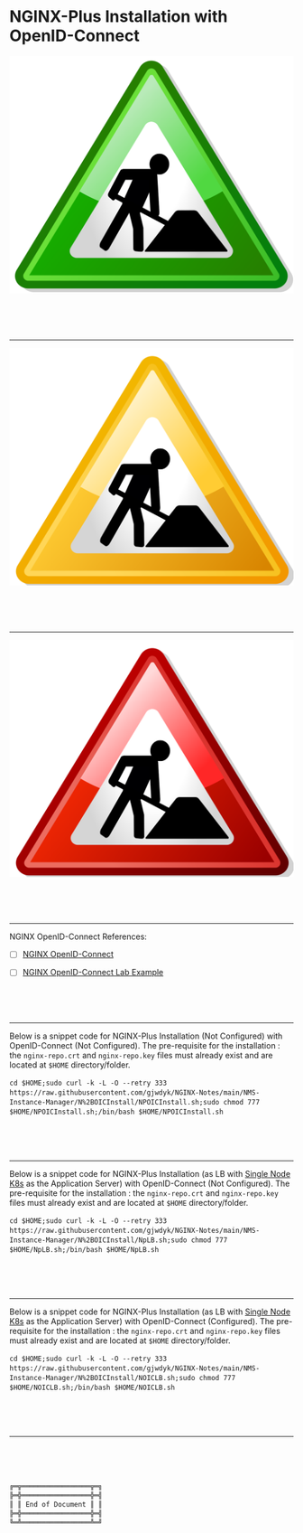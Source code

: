 # NGINX-Plus Installation with OpenID-Connect

![Under Construction Green](../../Image/UnderConstructionGreen.svg)

<br><br><br>

***

![Under Construction Yellow](../../Image/UnderConstructionYellow.svg)

<br><br><br>

***

![Under Construction Red](../../Image/UnderConstructionRed.svg)

<br><br><br>

***

NGINX OpenID-Connect References:
- [ ] [NGINX OpenID-Connect](https://github.com/nginxinc/nginx-openid-connect)
- [ ] [NGINX OpenID-Connect Lab Example](https://clouddocs.f5.com/training/community/nginx/html/class9/class9.html)



<br><br><br>

***

Below is a snippet code for NGINX-Plus Installation (Not Configured) with OpenID-Connect (Not Configured). The pre-requisite for the installation : the `nginx-repo.crt` and `nginx-repo.key` files must already exist and are located at `$HOME` directory/folder.

`cd $HOME;sudo curl -k -L -O --retry 333 https://raw.githubusercontent.com/gjwdyk/NGINX-Notes/main/NMS-Instance-Manager/N%2BOICInstall/NPOICInstall.sh;sudo chmod 777 $HOME/NPOICInstall.sh;/bin/bash $HOME/NPOICInstall.sh`



<br><br><br>

***

Below is a snippet code for NGINX-Plus Installation (as LB with [Single Node K8s](../K8sServer#single-node-cluster) as the Application Server) with OpenID-Connect (Not Configured). The pre-requisite for the installation : the `nginx-repo.crt` and `nginx-repo.key` files must already exist and are located at `$HOME` directory/folder.

`cd $HOME;sudo curl -k -L -O --retry 333 https://raw.githubusercontent.com/gjwdyk/NGINX-Notes/main/NMS-Instance-Manager/N%2BOICInstall/NpLB.sh;sudo chmod 777 $HOME/NpLB.sh;/bin/bash $HOME/NpLB.sh`



<br><br><br>

***

Below is a snippet code for NGINX-Plus Installation (as LB with [Single Node K8s](../K8sServer#single-node-cluster) as the Application Server) with OpenID-Connect (Configured). The pre-requisite for the installation : the `nginx-repo.crt` and `nginx-repo.key` files must already exist and are located at `$HOME` directory/folder.

`cd $HOME;sudo curl -k -L -O --retry 333 https://raw.githubusercontent.com/gjwdyk/NGINX-Notes/main/NMS-Instance-Manager/N%2BOICInstall/NOICLB.sh;sudo chmod 777 $HOME/NOICLB.sh;/bin/bash $HOME/NOICLB.sh`



<br><br><br>

***

<br><br><br>
```
╔═╦═════════════════╦═╗
╠═╬═════════════════╬═╣
║ ║ End of Document ║ ║
╠═╬═════════════════╬═╣
╚═╩═════════════════╩═╝
```
<br><br><br>


